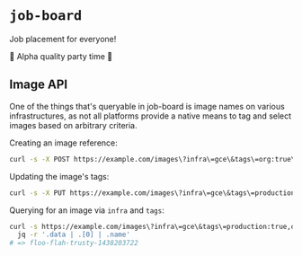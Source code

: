 # `job-board`

Job placement for everyone!

:no_entry_sign: Alpha quality party time :tada:

## Image API

One of the things that's queryable in job-board is image names on various
infrastructures, as not all platforms provide a native means to tag and select
images based on arbitrary criteria.

Creating an image reference:

``` bash
curl -s -X POST https://example.com/images\?infra\=gce\&tags\=org:true\&name=floo-flah-trusty-1438203722
```

Updating the image's tags:

``` bash
curl -s -X PUT https://example.com/images\?infra\=gce\&tags\=production:true,org:true\&name=floo-flah-trusty-1438203722
```

Querying for an image via `infra` and `tags`:

``` bash
curl -s https://example.com/images\?infra\=gce\&tags\=production:true,org:true | \
  jq -r '.data | .[0] | .name'
# => floo-flah-trusty-1438203722
```
